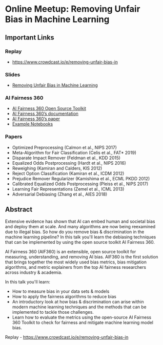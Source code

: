 # Online Meetup: Removing Unfair Bias in Machine Learning

## Important Links
### Replay
- https://www.crowdcast.io/e/removing-unfair-bias-in

### Slides
- [Removing Unfair Bias in Machine Learning](assets/aif360-slides.pdf)

### AI Fairness 360
- [AI Fairness 360 Open Source Toolkit](https://aif360.mybluemix.net/)
- [AI Fairness 360’s documentation](https://aif360.readthedocs.io/en/latest/)
- [AI Fairness 360’s paper](https://arxiv.org/abs/1810.01943)
- [Example Notebooks](https://github.com/IBM/AIF360/blob/master/examples)

### Papers
- Optimized Preprocessing (Calmon et al., NIPS 2017)
- Meta-Algorithm for Fair Classification (Celis et al., FAT* 2019)
- Disparate Impact Remover (Feldman et al., KDD 2015)
- Equalized Odds Postprocessing (Hardt et al., NIPS 2016)
- Reweighing (Kamiran and Calders, KIS 2012)
- Reject Option Classification (Kamiran et al., ICDM 2012)
- Prejudice Remover Regularizer (Kamishima et al., ECML PKDD 2012)
- Calibrated Equalized Odds Postprocessing (Pleiss et al., NIPS 2017)
- Learning Fair Representations (Zemel et al., ICML 2013)
- Adversarial Debiasing (Zhang et al., AIES 2018)

## Abstract

Extensive evidence has shown that AI can embed human and societal bias and deploy them at scale. And many algorithms are now being reexamined due to illegal bias. So how do you remove bias & discrimination in the machine learning pipeline? In this talk you'll learn the debiasing techniques that can be implemented by using the open source toolkit AI Fairness 360.

AI Fairness 360 (AIF360) is an extensible, open source toolkit for measuring, understanding, and removing AI bias. AIF360 is the first solution that brings together the most widely used bias metrics, bias mitigation algorithms, and metric explainers from the top AI fairness researchers across industry & academia.

In this talk you'll learn:

- How to measure bias in your data sets & models
- How to apply the fairness algorithms to reduce bias
- An introductory look at how bias & discrimination can arise within modern machine learning techniques and the methods that can be implemented to tackle those challenges.
- Learn how to evaluate the metrics using the open-source AI Fairness 360 Toolkit to check for fairness and mitigate machine learning model bias.

Replay - https://www.crowdcast.io/e/removing-unfair-bias-in